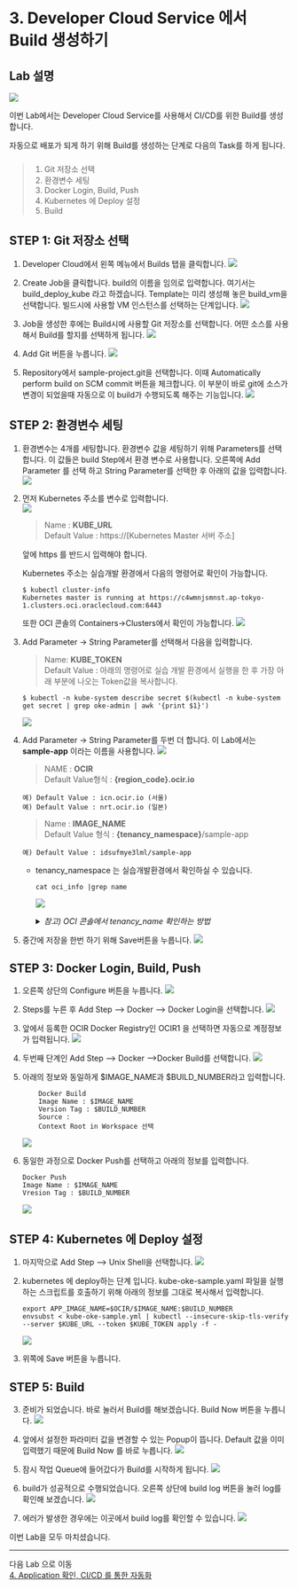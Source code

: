 # 3. Developer Cloud Service 에서 Build 생성하기
## Lab 설명
![](images/scene3.png)

이번 Lab에서는 Developer Cloud Service를 사용해서 CI/CD를 위한 Build를 생성합니다.

자동으로 배포가 되게 하기 위해 Build를 생성하는 단계로 다음의 Task를 하게 됩니다.
###
> 1. Git 저장소 선택
> 2. 환경변수 세팅
> 3. Docker Login, Build, Push
> 4. Kubernetes 에 Deploy 설정
> 5. Build

## **STEP 1**: Git 저장소 선택
1. Developer Cloud에서 왼쪽 메뉴에서 Builds 탭을 클릭합니다.
![](images/devcs_build1.png)

1. Create Job을 클릭합니다. build의 이름을 임의로 입력합니다. 여기서는 build_deploy_kube 라고 하겠습니다. Template는 미리 생성해 놓은 build_vm을 선택합니다. 
   빌드시에 사용할 VM 인스턴스를 선택하는 단계입니다.
![](images/devcs_build2.png)


1. Job을 생성한 후에는 Build시에 사용할 Git 저장소를 선택합니다. 어떤 소스를 사용해서 Build를 할지를 선택하게 됩니다.
![](images/devcs_addgit1.png)

1. Add Git 버튼을 누릅니다.
![](images/devcs_addgit2.png)
1. Repository에서 sample-project.git을 선택합니다. 이때 Automatically perform build on SCM commit 버튼을 체크합니다. 이 부분이 바로 git에 소스가 변경이 되었을때 자동으로 이 build가 수행되도록 해주는 기능입니다.
![](images/devcs_addgit3.png)

## **STEP 2**: 환경변수 세팅
1. 환경변수는 4개를 세팅합니다. 환경변수 값을 세팅하기 위해 Parameters를 선택합니다. 이 값들은 build Step에서 환경 변수로 사용합니다.
   오른쪽에 Add Parameter 를 선택 하고 String Parameter를 선택한 후 아래의 값을 입력합니다.
    ![](images/devcs_param1.png)

1. 먼저 Kubernetes 주소를 변수로 입력합니다.   
    ![](images/devcs_param2.png)
    
    > Name : <b>KUBE_URL</b><br>
    > Default Value : https://[Kubernetes Master 서버 주소]
    
    앞에 https 를 반드시 입력해야 합니다.
    
    Kubernetes 주소는 실습개발 환경에서 다음의 명령어로 확인이 가능합니다.
    ```
    $ kubectl cluster-info
    Kubernetes master is running at https://c4wmnjsmnst.ap-tokyo-1.clusters.oci.oraclecloud.com:6443
    ```

    또한 OCI 콘솔의 Containers->Clusters에서 확인이 가능합니다.
    ![](images/devcs_param21.png)
    
1. Add Parameter -> String Parameter를 선택해서 다음을 입력합니다.
    
    > Name: <b>KUBE_TOKEN</b><br>
    > Default Value : 아래의 명령어로 실습 개발 환경에서 실행을 한 후 가장 아래 부분에 나오는 Token값을 복사합니다.
    ```
    $ kubectl -n kube-system describe secret $(kubectl -n kube-system get secret | grep oke-admin | awk '{print $1}')
    ```
    ![](images/devcs_param3.png)

1. Add Parameter -> String Parameter를 두번 더 합니다.
이 Lab에서는 **sample-app** 이라는 이름을 사용합니다.
    ![](images/devcs_param5.png)
    
    > NAME : **OCIR**<br>
    > Default Value형식 : **{region_code}.ocir.io**
      
      ``` 
      예) Default Value : icn.ocir.io (서울)
      예) Default Value : nrt.ocir.io (일본)
      ```

    > Name : <b>IMAGE_NAME</b><br>
    > Default Value 형식 : **{tenancy_namespace}**/sample-app
      
      ``` 
      예) Default Value : idsufmye3lml/sample-app 
      ```

    - tenancy_namespace 는 실습개발환경에서 확인하실 수 있습니다.
        ```
        cat oci_info |grep name
        ```
        ![](images/tenancy_info.png)
        
       <details>
        <summary><i>참고) OCI 콘솔에서 tenancy_name 확인하는 방법
        </i></summary>
        
        ![](images/oci_tenancy_namespace.gif)
        </details>        
        
1. 중간에 저장을 한번 하기 위해 Save버튼을 누릅니다.
![](images/devcs_param.png)

## **STEP 3**: Docker Login, Build, Push
1. 오른쪽 상단의 Configure 버튼을 누릅니다.
   ![](images/devcs_configure.png)

1. Steps를 누른 후 Add Step --> Docker --> Docker Login을 선택합니다.
    ![](images/devcs_step_dockerlogin1.png)

1. 앞에서 등록한 OCIR Docker Registry인 OCIR1 을 선택하면 자동으로 계정정보가 입력됩니다.
    ![](images/devcs_step_dockerlogin2.png)

1. 두번째 단계인 Add Step --> Docker -->Docker Build를 선택합니다. 
    ![](images/devcs_step_dockerbuild1.png)

1. 아래의 정보와 동일하게 $IMAGE_NAME과 $BUILD_NUMBER라고 입력합니다.
    ```
        Docker Build
        Image Name : $IMAGE_NAME
        Version Tag : $BUILD_NUMBER
        Source : 
        Context Root in Workspace 선택
    ```

    ![](images/devcs_step_dockerbuild2.png)    

1. 동일한 과정으로 Docker Push를 선택하고 아래의 정보를 입력합니다. 
    ```
    Docker Push
    Image Name : $IMAGE_NAME
    Vresion Tag : $BUILD_NUMBER
    ```

    ![](images/devcs_step_dockerbuild4.png)

## **STEP 4**: Kubernetes 에 Deploy 설정
1. 마지막으로 Add Step --> Unix Shell을 선택합니다.
   ![](images/devcs_step_shell1.png)

1. kubernetes 에 deploy하는 단계 입니다. kube-oke-sample.yaml 파일을 실행하는 스크립트를 호출하기 위해 아래의 정보를 그대로 복사해서 입력합니다.  
    ```
    export APP_IMAGE_NAME=$OCIR/$IMAGE_NAME:$BUILD_NUMBER
    envsubst < kube-oke-sample.yml | kubectl --insecure-skip-tls-verify --server $KUBE_URL --token $KUBE_TOKEN apply -f -
    ```
    
    ![](images/devcs_build_5.png)
2. 위쪽에 Save 버튼을 누릅니다.

## **STEP 5**: Build
3. 준비가 되었습니다. 바로 눌러서 Build를 해보겠습니다. Build Now 버튼을 누릅니다.
   ![](images/devcs_step_buildnow.png)
4. 앞에서 설정한 파라미터 값을 변경할 수 있는 Popup이 뜹니다. Default 값을 이미 입력했기 때문에 Build Now 를 바로 누릅니다.
    ![](images/devcs_step_buildnow2.png)

5. 잠시 작업 Queue에 들어갔다가 Build를 시작하게 됩니다.
    ![](images/devcs_step_buildnow3.png)

1. build가 성공적으로 수행되었습니다. 오른쪽 상단에 build log 버튼을 눌러 log를 확인해 보겠습니다.
    ![](images/devcs_buildok.png)

1. 에러가 발생한 경우에는 이곳에서 build log를 확인할 수 있습니다. 
    ![](images/devcs_buildlog.png)


이번 Lab을 모두 마치셨습니다.

----
다음 Lab 으로 이동  
[4. Application 확인, CI/CD 를 통한 자동화](./app.md)
